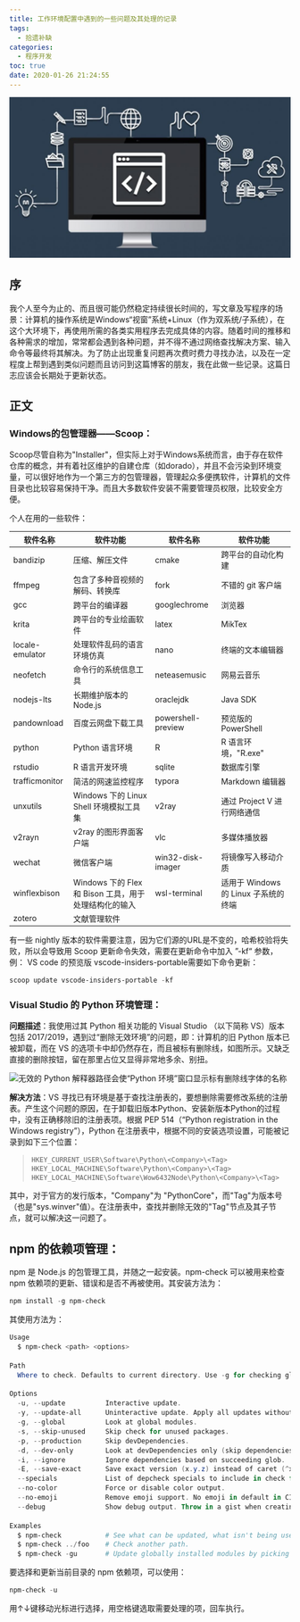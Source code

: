 ```yaml
---
title: 工作环境配置中遇到的一些问题及其处理的记录
tags:
  - 拾遗补缺
categories:
  - 程序开发
toc: true
date: 2020-01-26 21:24:55
---
```


![programming_flow.jpg](/images/programming_flow.jpg)

## 序

我个人至今为止的、而且很可能仍然稳定持续很长时间的，写文章及写程序的场景：计算机的操作系统是Windows“视窗”系统+Linux（作为双系统/子系统），在这个大环境下，再使用所需的各类实用程序去完成具体的内容。随着时间的推移和各种需求的增加，常常都会遇到各种问题，并不得不通过网络查找解决方案、输入命令等最终将其解决。为了防止出现重复问题再次费时费力寻找办法，以及在一定程度上帮到遇到类似问题而且访问到这篇博客的朋友，我在此做一些记录。这篇日志应该会长期处于更新状态。

<!--more-->

## 正文

### Windows的包管理器——Scoop：

Scoop尽管自称为"Installer"，但实际上对于Windows系统而言，由于存在软件仓库的概念，并有着社区维护的自建仓库（如dorado），并且不会污染到环境变量，可以很好地作为一个第三方的包管理器，管理起众多便携软件，计算机的文件目录也比较容易保持干净。而且大多数软件安装不需要管理员权限，比较安全方便。

个人在用的一些软件：

| 软件名称        | 软件功能                                              | 软件名称           | 软件功能                             |
| --------------- | ----------------------------------------------------- | ------------------ | ------------------------------------ |
| bandizip        | 压缩、解压文件                                        | cmake              | 跨平台的自动化构建                   |
| ffmpeg          | 包含了多种音视频的解码、转换库                        | fork               | 不错的 git 客户端                    |
| gcc             | 跨平台的编译器                                        | googlechrome       | 浏览器                               |
| krita           | 跨平台的专业绘画软件                                  | latex              | MikTex                               |
| locale-emulator | 处理软件乱码的语言环境仿真                            | nano               | 终端的文本编辑器                     |
| neofetch        | 命令行的系统信息工具                                  | neteasemusic       | 网易云音乐                           |
| nodejs-lts      | 长期维护版本的 Node.js                                | oraclejdk          | Java SDK                             |
| pandownload     | 百度云网盘下载工具                                    | powershell-preview | 预览版的 PowerShell                  |
| python          | Python 语言环境                                       | R                  | R 语言环境，"R.exe"                  |
| rstudio         | R 语言开发环境                                        | sqlite             | 数据库引擎                           |
| trafficmonitor  | 简洁的网速监控程序                                    | typora             | Markdown 编辑器                      |
| unxutils        | Windows 下的 Linux Shell 环境模拟工具集               | v2ray              | 通过 Project V 进行网络通信          |
| v2rayn          | v2ray 的图形界面客户端                                | vlc                | 多媒体播放器                         |
| wechat          | 微信客户端                                            | win32-disk-imager  | 将镜像写入移动介质                   |
| winflexbison    | Windows 下的 Flex 和 Bison 工具，用于处理结构化的输入 | wsl-terminal       | 适用于 Windows 的 Linux 子系统的终端 |
| zotero          | 文献管理软件                                          |                    |                                      |

有一些 nightly 版本的软件需要注意，因为它们源的URL是不变的，哈希校验将失败，所以会导致用 Scoop 更新命令失效，需要在更新命令中加入 ”-kf“ 参数，例： VS code 的预览版 vscode-insiders-portable需要如下命令更新：

```powershell
scoop update vscode-insiders-portable -kf 
```

### Visual Studio 的 Python 环境管理：

**问题描述**：我使用过其 Python 相关功能的 Visual Studio （以下简称 VS）版本包括 2017/2019，遇到过“删除无效环境”的问题，即：计算机的旧 Python 版本已被卸载，而在 VS 的选项卡中却仍然存在，而且被标有删除线，如图所示。又缺乏直接的删除按钮，留在那里占位又显得非常地多余、别扭。

![无效的 Python 解释器路径会使“Python 环境”窗口显示标有删除线字体的名称](https://docs.microsoft.com/zh-cn/visualstudio/python/media/environments/environments-invalid-entry-2019.png?view=vs-2019)

**解决方法**：VS 寻找已有环境是基于查找注册表的，要想删除需要修改系统的注册表。产生这个问题的原因，在于卸载旧版本Python、安装新版本Python的过程中，没有正确移除旧的注册表项。根据 PEP 514（“Python registration in the Windows registry”），Python 在注册表中，根据不同的安装选项设置，可能被记录到如下三个位置：

> ```
> HKEY_CURRENT_USER\Software\Python\<Company>\<Tag>
> HKEY_LOCAL_MACHINE\Software\Python\<Company>\<Tag>
> HKEY_LOCAL_MACHINE\Software\Wow6432Node\Python\<Company>\<Tag>
> ```

其中，对于官方的发行版本，"Company"为 "PythonCore"，而"Tag"为版本号（也是"sys.winver"值）。在注册表中，查找并删除无效的"Tag"节点及其子节点，就可以解决这一问题了。

## npm 的依赖项管理：

npm 是 Node.js 的包管理工具，并随之一起安装。npm-check 可以被用来检查 npm 依赖项的更新、错误和是否不再被使用。其安装方法为：

```powershell
npm install -g npm-check
```

其使用方法为：

```powershell
Usage
  $ npm-check <path> <options>

Path
  Where to check. Defaults to current directory. Use -g for checking global modules.

Options
  -u, --update          Interactive update.
  -y, --update-all      Uninteractive update. Apply all updates without prompting.
  -g, --global          Look at global modules.
  -s, --skip-unused     Skip check for unused packages.
  -p, --production      Skip devDependencies.
  -d, --dev-only        Look at devDependencies only (skip dependencies).
  -i, --ignore          Ignore dependencies based on succeeding glob.
  -E, --save-exact      Save exact version (x.y.z) instead of caret (^x.y.z) in package.json.
  --specials            List of depcheck specials to include in check for unused dependencies.
  --no-color            Force or disable color output.
  --no-emoji            Remove emoji support. No emoji in default in CI environments.
  --debug               Show debug output. Throw in a gist when creating issues on github.

Examples
  $ npm-check           # See what can be updated, what isn't being used.
  $ npm-check ../foo    # Check another path.
  $ npm-check -gu       # Update globally installed modules by picking which ones to upgrade.
```

要选择和更新当前目录的 npm 依赖项，可以使用：

```powershell
npm-check -u
```

用↑↓键移动光标进行选择，用空格键󠀠选取需要处理的项，回车执行。